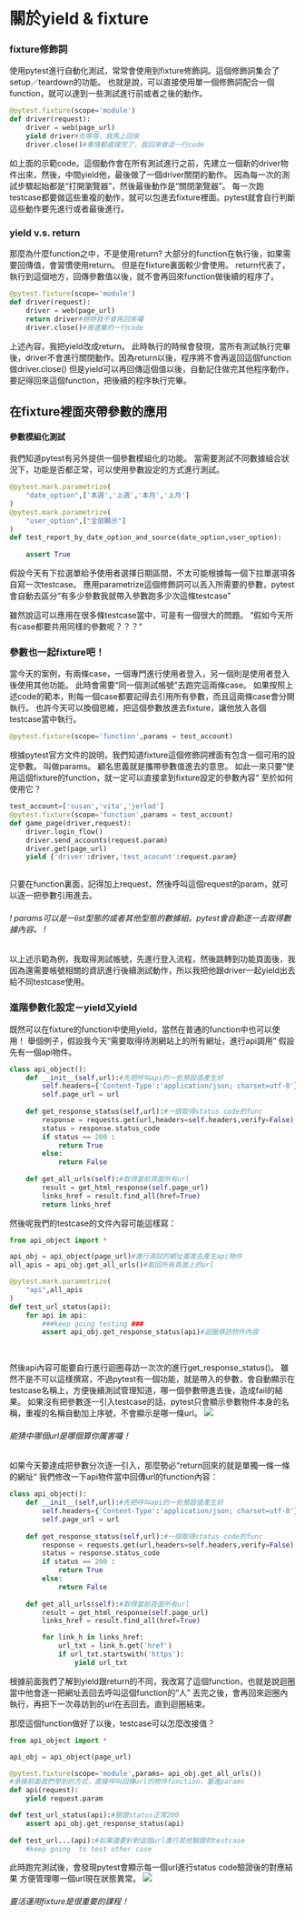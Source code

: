 # 關於yield & fixture
### fixture修飾詞
使用pytest進行自動化測試，常常會使用到fixture修飾詞。這個修飾詞集合了setup／teardown的功能。
也就是說，可以直接使用單一個修飾詞配合一個function，就可以達到一些測試進行前或者之後的動作。
```python
@pytest.fixture(scope='module')
def driver(request):
	driver = web(page_url)
	yield driver#先等等，我馬上回來
	driver.close()#事情都處理完了，我回來做這一行code
```
如上面的示範code。這個動作會在所有測試進行之前，先建立一個新的driver物件出來，然後，中間yield他，最後做了一個driver關閉的動作。
因為每一次的測試步驟起始都是“打開瀏覽器”，然後最後動作是“關閉瀏覽器”。
每一次跑testcase都要做這些重複的動作，就可以包進去fixture裡面。pytest就會自行判斷這些動作要先進行或者最後進行。
### yield v.s. return
那麼為什麼function之中，不是使用return?
大部分的function在執行後，如果需要回傳值，會習慣使用return。
但是在fixture裏面較少會使用。
return代表了，執行到這個地方，回傳參數值以後，就不會再回來function做後續的程序了。
```python
@pytest.fixture(scope='module')
def driver(request):
	driver = web(page_url)
	return driver#掰掰我不會再回來囉
	driver.close()#被遺棄的一行code
```
上述內容，我把yield改成return。
此時執行的時候會發現，當所有測試執行完畢後，driver不會進行關閉動作。因為return以後，程序將不會再返回這個function做driver.close()
但是yield可以再回傳這個值以後，自動記住做完其他程序動作，要記得回來這個function，把後續的程序執行完畢。
## 在fixture裡面夾帶參數的應用
#### 參數模組化測試
我們知道pytest有另外提供一個參數模組化的功能。
當需要測試不同數據組合狀況下，功能是否都正常，可以使用參數設定的方式進行測試。
```python
@pytest.mark.parametrize(
	"date_option",['本週','上週','本月','上月']
)
@pytest.mark.parametrize(
	"user_option",["全部顯示"]
)
def test_report_by_date_option_and_source(date_option,user_option):
	
	assert True
```
假設今天有下拉選單給予使用者選擇日期區間，不太可能根據每一個下拉單選項各自寫一次testcase。
應用parametrize這個修飾詞可以丟入所需要的參數，pytest會自動去區分“有多少參數我就帶入參數跑多少次這條testcase”

雖然說這可以應用在很多條testcase當中，可是有一個很大的問題。
“假如今天所有case都要共用同樣的參數呢？？？“
### 參數也一起fixture吧！
當今天的案例，有兩條case，一個專門進行使用者登入，另一個則是使用者登入後使用其他功能。
此時會需要“同一個測試帳號”去跑完這兩條case。
如果按照上述code的範本，則每一個case都要記得去引用所有參數，而且這兩條case會分開執行。
也許今天可以換個思維，把這個參數放進去fixture，讓他放入各個testcase當中執行。
```python
@pytest.fixture(scope='function',params = test_account)
```
根據pytest官方文件的說明，我們知道fixture這個修飾詞裡面有包含一個可用的設定參數。
叫做params。
顧名思義就是攜帶參數值進去的意思。
如此一來只要“使用這個fixture的function，就一定可以直接拿到fixture設定的參數內容“
至於如何使用它？
```python
test_account=['susan','vita','jerlad']
@pytest.fixture(scope='function',params = test_account)
def game_page(driver,request):
	driver.login_flow()
	driver.send_accounts(request.param)
	driver.get(page_url)
	yield {'driver':driver,'test_acocunt':request.param}
	
```
只要在function裏面，記得加上request，然後呼叫這個request的param，就可以逐一把參數引用進去。
###### !  params可以是一list型態的或者其他型態的數據組。pytest會自動逐一去取得數據內容。 !
以上述示範為例，我取得測試帳號，先進行登入流程，然後跳轉到功能頁面後，我因為還需要帳號相關的資訊進行後續測試動作，所以我把他跟driver一起yield出去給不同testcase使用。
### 進階參數化設定－yield又yield
既然可以在fixture的function中使用yield，當然在普通的function中也可以使用！
舉個例子，假設我今天“需要取得待測網站上的所有網址，進行api調用”
假設先有一個api物件。
```python
class api_object():
	def __init__(self,url):#先把呼叫api的一些預設值產生好
		self.headers={'Content-Type':'application/json; charset=utf-8'}	
		self.page_url = url
        
    def get_response_status(self,url):#一個取得status code的func
		response = requests.get(url,headers=self.headers,verify=False)
		status = response.status_code
		if status == 200 :
			return True
		else:
			return False
    
    def get_all_urls(self):#取得當前頁面所有url
		result = get_html_response(self.page_url)
		links_href = result.find_all(href=True)
        return links_href

```
然後呢我們的testcase的文件內容可能這樣寫：
```python
from api_object import *

api_obj = api_object(page_url)#進行測試的網址塞進去產生api物件
all_apis = api_obj.get_all_urls()#取回所有頁面上的url

@pytest.mark.parametrize(
	"api",all_apis
)
def test_url_status(api):
    for api in api:
        ###keep going testing ###
        assert api_obj.get_response_status(api)#迴圈尋訪物件內容
	
    
```
然後api內容可能要自行進行迴圈尋訪一次次的進行get_response_status()。
雖然不是不可以這樣撰寫，不過pytest有一個功能，就是帶入的參數，會自動顯示在testcase名稱上，方便後續測試管理知道，哪一個參數帶進去後，造成fail的結果。
如果沒有把參數逐一引入testcase的話，pytest只會顯示參數物件本身的名稱，重複的名稱自動加上序號，不會顯示是哪一條url。
![](https://i.imgur.com/jBCwEvL.png)
###### 能猜中哪個url是哪個算你厲害囉！
如果今天要達成把參數分次逐一引入，那麼勢必“return回來的就是單獨一條一條的網址“
我們修改一下api物件當中回傳url的function內容：
```python
class api_object():
	def __init__(self,url):#先把呼叫api的一些預設值產生好
		self.headers={'Content-Type':'application/json; charset=utf-8'}	
		self.page_url = url
        
    def get_response_status(self,url):#一個取得status code的func
		response = requests.get(url,headers=self.headers,verify=False)
		status = response.status_code
		if status == 200 :
			return True
		else:
			return False
    
    def get_all_urls(self):#取得當前頁面所有url
		result = get_html_response(self.page_url)
		links_href = result.find_all(href=True)

		for link_h in links_href:
			url_txt = link_h.get('href')
			if url_txt.startswith('https'):
				yield url_txt

```
根據前面我們了解到yield跟return的不同，我改寫了這個function，也就是說迴圈當中他會逐一把網址丟回去呼叫這個function的“人”
丟完之後，會再回來迴圈內執行，再把下一次尋訪到的url在丟回去。直到迴圈結束。

那麼這個function做好了以後，testcase可以怎麼改接值？
```python
from api_object import *

api_obj = api_object(page_url)

@pytest.fixture(scope='module',params= api_obj.get_all_urls())
#承接前面我們學到的方式，直接呼叫回傳url的物件function，塞進params
def api(request):
	yield request.param

def test_url_status(api):#驗證status正常200
	assert api_obj.get_response_status(api)
    
def test_url...(api):#如果還要針對這個url進行其他驗證的testcase
    #keep going  to test other case
```
此時跑完測試後，會發現pytest會顯示每一個url進行status code驗證後的對應結果
方便管理哪一個url現在狀態異常。
![](https://i.imgur.com/CAk1yvE.png)

###### 靈活運用fixture是很重要的課程！